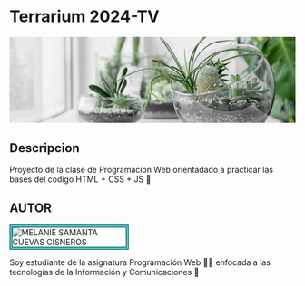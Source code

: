 # Terrarium 2024-TV

![Terrarium Image](./images/terrarium_banner.jpg)

## Descripcion 
Proyecto de la clase de Programacion Web orientadado a practicar las bases del codigo HTML + CSS + JS 🧠

## AUTOR 
<img
    style="border: teal 5px double; display: block; margin left: auto; margin-right: auto;"
    src="https://avatars.githubusercontent.com/u/180616066?v=4"
    alt="MELANIE SAMANTA CUEVAS CISNEROS"
    width="200"/>

Soy estudiante de la asignatura Programación Web 👩‍💻 enfocada a las tecnologías de la Información y Comunicaciones 🦋
